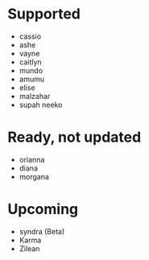 # Supported
- cassio
- ashe
- vayne
- caitlyn
- mundo
- amumu
- elise
- malzahar
- supah neeko
# Ready, not updated
- orianna
- diana
- morgana
# Upcoming
- syndra (Beta)
- Karma
- Zilean
